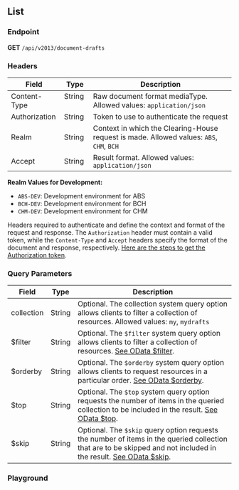## List

### Endpoint

**GET** `/api/v2013/document-drafts`

### Headers

| Field            | Type    | Description                                                                       |
| ---------------- | ------- | --------------------------------------------------------------------------------- |
| Content-Type     | String &nbsp;&nbsp;  | Raw document format mediaType. Allowed values: `application/json`                 |
| Authorization    | String  | Token to use to authenticate the request                                          |
| Realm            | String  | Context in which the Clearing-House request is made. Allowed values: `ABS`, `CHM`, `BCH` |
| Accept           | String  | Result format. Allowed values: `application/json`                                 |

**Realm Values for Development:**
- `ABS-DEV`: Development environment for ABS
- `BCH-DEV`: Development environment for BCH
- `CHM-DEV`: Development environment for CHM


Headers required to authenticate and define the context and format of the request and response. The `Authorization` header must contain a valid token, while the `Content-Type` and `Accept` headers specify the format of the document and response, respectively. [Here are the steps to get the Authorization token](/user/authentication).


### Query Parameters

| Field         | Type   | Description                                             |
| ------------- | ------ | ------------------------------------------------------- |
| collection    | String | Optional. The collection system query option allows clients to filter a collection of resources. Allowed values: `my`, `mydrafts` |
| $filter       | String | Optional. The `$filter` system query option allows clients to filter a collection of resources. [See OData $filter](https://www.odata.org/documentation/odata-v4/uri-conventions/#filter-system-query-option). |
| $orderby      | String | Optional. The `$orderby` system query option allows clients to request resources in a particular order. [See OData $orderby](https://www.odata.org/documentation/odata-v4/uri-conventions/#orderby-system-query-option). |
| $top          | String | Optional. The `$top` system query option requests the number of items in the queried collection to be included in the result. [See OData $top](https://www.odata.org/documentation/odata-v4/uri-conventions/#top-system-query-option). |
| $skip         | String | Optional. The `$skip` query option requests the number of items in the queried collection that are to be skipped and not included in the result. [See OData $skip](https://www.odata.org/documentation/odata-v4/uri-conventions/#skip-system-query-option). |


### Playground

<SwaggerUI :swaggerSpecs="swaggerListSpecs" />